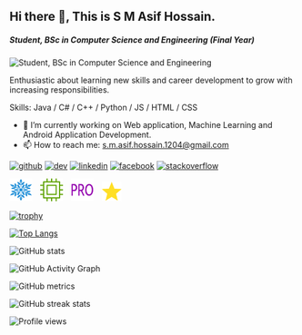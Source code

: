 
## Hi there 👋, This is S M Asif Hossain.
##### Student, BSc in Computer Science and Engineering (Final Year)
![Student, BSc in Computer Science and Engineering](https://scontent.fdac20-1.fna.fbcdn.net/v/t39.30808-6/271236197_259785612890483_4891462924737217858_n.jpg?_nc_cat=107&ccb=1-7&_nc_sid=19026a&_nc_eui2=AeFifNSOFxY0cbUXS9HwNHQtn8zXhf9cHT6fzNeF_1wdPm6OA7_JIoSRq_E1S8W_6IcZVwENULY_2N_H3IaPMA9Z&_nc_ohc=tVwqT7nDGUUAX_obBVZ&_nc_ht=scontent.fdac20-1.fna&oh=00_AT8LO7QSE__bHIXQLb5D4GhAHihyHMCt70R9UUkE0y9AtA&oe=63124CD7)

Enthusiastic about learning new skills and career development to grow with increasing responsibilities.

Skills: Java / C# / C++ / Python / JS / HTML / CSS

- 🔭 I’m currently working on Web application, Machine Learning and Android Application Development. 
- 📫 How to reach me: s.m.asif.hossain.1204@gmail.com 


[<img src='https://cdn.jsdelivr.net/npm/simple-icons@3.0.1/icons/github.svg' alt='github' height='40'>](https://github.com/https://github.com/smAsifHossain)  [<img src='https://cdn.jsdelivr.net/npm/simple-icons@3.0.1/icons/dev-dot-to.svg' alt='dev' height='40'>](https://dev.to/https://dev.to/smasifhossain)  [<img src='https://cdn.jsdelivr.net/npm/simple-icons@3.0.1/icons/linkedin.svg' alt='linkedin' height='40'>](https://www.linkedin.com/in/www.linkedin.com/in/smasifhossain/)  [<img src='https://cdn.jsdelivr.net/npm/simple-icons@3.0.1/icons/facebook.svg' alt='facebook' height='40'>](https://www.facebook.com/https://www.facebook.com/smasif.hossain.92/)  [<img src='https://cdn.jsdelivr.net/npm/simple-icons@3.0.1/icons/stackoverflow.svg' alt='stackoverflow' height='40'>](https://stackoverflow.com/users/https://stackoverflow.com/users/18260593/s-m-asif-hossain)  

<a href='https://archiveprogram.github.com/'><img src='https://raw.githubusercontent.com/acervenky/animated-github-badges/master/assets/acbadge.gif' width='40' height='40'></a> <a href='https://docs.github.com/en/developers'><img src='https://raw.githubusercontent.com/acervenky/animated-github-badges/master/assets/devbadge.gif' width='40' height='40'></a> <a href='https://github.com/pricing'><img src='https://raw.githubusercontent.com/acervenky/animated-github-badges/master/assets/pro.gif' width='40' height='40'></a> <a href='https://stars.github.com/'><img src='https://raw.githubusercontent.com/acervenky/animated-github-badges/master/assets/starbadge.gif' width='35' height='35'></a> 

[![trophy](https://github-profile-trophy.vercel.app/?username=https://github.com/smAsifHossain)](https://github.com/ryo-ma/github-profile-trophy)

[![Top Langs](https://github-readme-stats.vercel.app/api/top-langs/?username=https://github.com/smAsifHossain)](https://github.com/anuraghazra/github-readme-stats)

![GitHub stats](https://github-readme-stats.vercel.app/api?username=https://github.com/smAsifHossain&show_icons=true&count_private=true)  

![GitHub Activity Graph](https://activity-graph.herokuapp.com/graph?username=https://github.com/smAsifHossain)  

![GitHub metrics](https://metrics.lecoq.io/https://github.com/smAsifHossain)  

![GitHub streak stats](https://github-readme-streak-stats.herokuapp.com/?user=https://github.com/smAsifHossain)  

![Profile views](https://gpvc.arturio.dev/https://github.com/smAsifHossain)  

